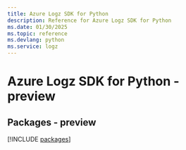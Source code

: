 ```yaml
---
title: Azure Logz SDK for Python
description: Reference for Azure Logz SDK for Python
ms.date: 01/30/2025
ms.topic: reference
ms.devlang: python
ms.service: logz
---
```

# Azure Logz SDK for Python - preview
## Packages - preview
[!INCLUDE [packages](logz-index.md)]